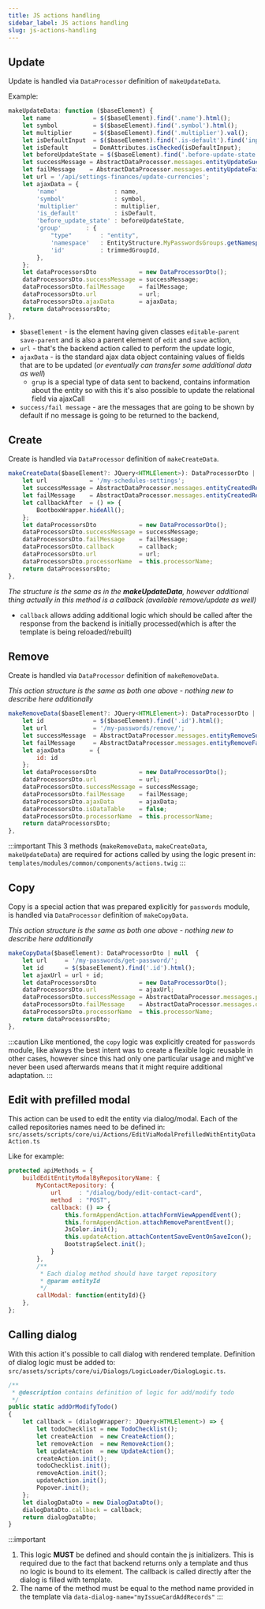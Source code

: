 ```yaml
---
title: JS actions handling
sidebar_label: JS actions handling
slug: js-actions-handling
---
```


## Update
Update is handled via `DataProcessor` definition of `makeUpdateData`.

Example:
````js
makeUpdateData: function ($baseElement) {
    let name            = $($baseElement).find('.name').html();
    let symbol          = $($baseElement).find('.symbol').html();
    let multiplier      = $($baseElement).find('.multiplier').val();
    let isDefaultInput  = $($baseElement).find('.is-default').find('input');
    let isDefault       = DomAttributes.isChecked(isDefaultInput);
    let beforeUpdateState = $($baseElement).find('.before-update-state').val();
    let successMessage = AbstractDataProcessor.messages.entityUpdateSuccess(SpecialAction.settingsFinancesCurrencyTable.processorName);
    let failMessage    = AbstractDataProcessor.messages.entityUpdateFail(SpecialAction.settingsFinancesCurrencyTable.processorName);
    let url = '/api/settings-finances/update-currencies';
    let ajaxData = {
        'name'                : name,
        'symbol'              : symbol,
        'multiplier'          : multiplier,
        'is_default'          : isDefault,
        'before_update_state' : beforeUpdateState,
        'group'       : {
            "type"        : "entity",
            'namespace'   : EntityStructure.MyPasswordsGroups.getNamespace(),
            'id'          : trimmedGroupId,
        },
    };
    let dataProcessorsDto            = new DataProcessorDto();
    dataProcessorsDto.successMessage = successMessage;
    dataProcessorsDto.failMessage    = failMessage;
    dataProcessorsDto.url            = url;
    dataProcessorsDto.ajaxData       = ajaxData;
    return dataProcessorsDto;
},
````
- `$baseElement` - is the element having given classes `editable-parent save-parent` and is also a parent element of `edit` and `save` action,
- `url` - that's the backend action called to perform the update logic,
- `ajaxData` - is the standard ajax data object containing values of fields that are to be updated (*or eventually can transfer some additional data as well*)
    - `grup` is a special type of data sent to backend, contains information about the entity so with this it's also possible to update the relational field via ajaxCall
- `success/fail message` - are the messages that are going to be shown by default if no message is going to be returned to the backend,


## Create
Create is handled via `DataProcessor` definition of `makeCreateData`.

````js
makeCreateData($baseElement?: JQuery<HTMLElement>): DataProcessorDto | null {
    let url            = '/my-schedules-settings';
    let successMessage = AbstractDataProcessor.messages.entityCreatedRecordSuccess(Entity.MySchedulesTypes.processorName);
    let failMessage    = AbstractDataProcessor.messages.entityCreatedRecordFail(Entity.MySchedulesTypes.processorName);
    let callbackAfter  = () => {
        BootboxWrapper.hideAll();
    };
    let dataProcessorsDto            = new DataProcessorDto();
    dataProcessorsDto.successMessage = successMessage;
    dataProcessorsDto.failMessage    = failMessage;
    dataProcessorsDto.callback       = callback;
    dataProcessorsDto.url            = url;
    dataProcessorsDto.processorName  = this.processorName;
    return dataProcessorsDto;
},
````
*The structure is the same as in the **makeUpdateData**, however additional thing actually in this method is a callback (available remove/update as well)*
- `callback` allows adding additional logic which should be called after the response from the backend is initially processed(which is after the template is being reloaded/rebuilt)

## Remove
Create is handled via `DataProcessor` definition of `makeRemoveData`.

*This action structure is the same as both one above - nothing new to describe here additionally*
````js
makeRemoveData($baseElement?: JQuery<HTMLElement>): DataProcessorDto | null {
    let id              = $($baseElement).find('.id').html();
    let url             = '/my-passwords/remove/';
    let successMessage  = AbstractDataProcessor.messages.entityRemoveSuccess(Entity.MyPasswords.processorName);
    let failMessage     = AbstractDataProcessor.messages.entityRemoveFail(Entity.MyPasswords.processorName);
    let ajaxData       = {
        id: id
    };
    let dataProcessorsDto            = new DataProcessorDto();
    dataProcessorsDto.url            = url;
    dataProcessorsDto.successMessage = successMessage;
    dataProcessorsDto.failMessage    = failMessage;
    dataProcessorsDto.ajaxData       = ajaxData;
    dataProcessorsDto.isDataTable    = false;
    dataProcessorsDto.processorName  = this.processorName;
    return dataProcessorsDto;
},
````

:::important
This 3 methods (`makeRemoveData`, `makeCreateData`, `makeUpdateData`) are required for actions called by using the logic present in: `templates/modules/common/components/actions.twig`
:::

## Copy
Copy is a special action that was prepared explicitly for `passwords` module, is handled via `DataProcessor` definition of `makeCopyData`.

*This action structure is the same as both one above - nothing new to describe here additionally*
````js
makeCopyData($baseElement): DataProcessorDto | null  {
    let url     = '/my-passwords/get-password/';
    let id      = $($baseElement).find('.id').html();
    let ajaxUrl = url + id;
    let dataProcessorsDto            = new DataProcessorDto();
    dataProcessorsDto.url            = ajaxUrl;
    dataProcessorsDto.successMessage = AbstractDataProcessor.messages.password_copy_confirmation_message;
    dataProcessorsDto.failMessage    = AbstractDataProcessor.messages.default_copy_data_fail_message;
    dataProcessorsDto.processorName  = this.processorName;
    return dataProcessorsDto;
},
````

:::caution
Like mentioned, the `copy` logic was explicitly created for `passwords` module, like always the best intent was to create a flexible logic 
reusable in other cases, however since this had only one particular usage and might've never been used afterwards means that it might 
require additional adaptation.
:::

## Edit with prefilled modal
This action can be used to edit the entity via dialog/modal. Each of the called repositories names need to be defined in: 
`src/assets/scripts/core/ui/Actions/EditViaModalPrefilledWithEntityDataAction.ts`

Like for example:
````js
protected apiMethods = {
    buildEditEntityModalByRepositoryName: {
        MyContactRepository: {
            url     : "/dialog/body/edit-contact-card",
            method  : "POST",
            callback: () => {
                this.formAppendAction.attachFormViewAppendEvent();
                this.formAppendAction.attachRemoveParentEvent();
                JsColor.init();
                this.updateAction.attachContentSaveEventOnSaveIcon();
                BootstrapSelect.init();
            }
        },
        /**
         * Each dialog method should have target repository
         * @param entityId
         */
        callModal: function(entityId){}
    },
};
````

## Calling dialog
With this action it's possible to call dialog with rendered template. 
Definition of dialog logic must be added to: `src/assets/scripts/core/ui/Dialogs/LogicLoader/DialogLogic.ts`.

````js
/**
 * @description contains definition of logic for add/modify todo
 */
public static addOrModifyTodo()
{
    let callback = (dialogWrapper?: JQuery<HTMLElement>) => {
        let todoChecklist = new TodoChecklist();
        let createAction  = new CreateAction();
        let removeAction  = new RemoveAction();
        let updateAction  = new UpdateAction();
        createAction.init();
        todoChecklist.init();
        removeAction.init();
        updateAction.init();
        Popover.init();
    };
    let dialogDataDto = new DialogDataDto();
    dialogDataDto.callback = callback;
    return dialogDataDto;
}
````
:::important
1. This logic **MUST** be defined and should contain the js initializers. This is required 
due to the fact that backend returns only a template and thus no logic is bound to its element. The callback is
called directly after the dialog is filled with template.
2. The name of the method must be equal to the method name provided in the template via `data-dialog-name="myIssueCardAddRecords"`
:::